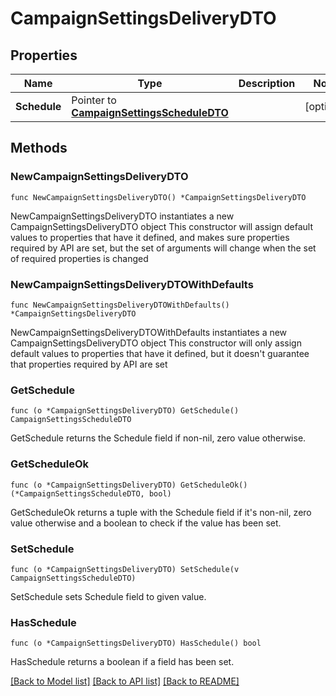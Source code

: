 # CampaignSettingsDeliveryDTO

## Properties

Name | Type | Description | Notes
------------ | ------------- | ------------- | -------------
**Schedule** | Pointer to [**CampaignSettingsScheduleDTO**](CampaignSettingsScheduleDTO.md) |  | [optional] 

## Methods

### NewCampaignSettingsDeliveryDTO

`func NewCampaignSettingsDeliveryDTO() *CampaignSettingsDeliveryDTO`

NewCampaignSettingsDeliveryDTO instantiates a new CampaignSettingsDeliveryDTO object
This constructor will assign default values to properties that have it defined,
and makes sure properties required by API are set, but the set of arguments
will change when the set of required properties is changed

### NewCampaignSettingsDeliveryDTOWithDefaults

`func NewCampaignSettingsDeliveryDTOWithDefaults() *CampaignSettingsDeliveryDTO`

NewCampaignSettingsDeliveryDTOWithDefaults instantiates a new CampaignSettingsDeliveryDTO object
This constructor will only assign default values to properties that have it defined,
but it doesn't guarantee that properties required by API are set

### GetSchedule

`func (o *CampaignSettingsDeliveryDTO) GetSchedule() CampaignSettingsScheduleDTO`

GetSchedule returns the Schedule field if non-nil, zero value otherwise.

### GetScheduleOk

`func (o *CampaignSettingsDeliveryDTO) GetScheduleOk() (*CampaignSettingsScheduleDTO, bool)`

GetScheduleOk returns a tuple with the Schedule field if it's non-nil, zero value otherwise
and a boolean to check if the value has been set.

### SetSchedule

`func (o *CampaignSettingsDeliveryDTO) SetSchedule(v CampaignSettingsScheduleDTO)`

SetSchedule sets Schedule field to given value.

### HasSchedule

`func (o *CampaignSettingsDeliveryDTO) HasSchedule() bool`

HasSchedule returns a boolean if a field has been set.


[[Back to Model list]](../README.md#documentation-for-models) [[Back to API list]](../README.md#documentation-for-api-endpoints) [[Back to README]](../README.md)


